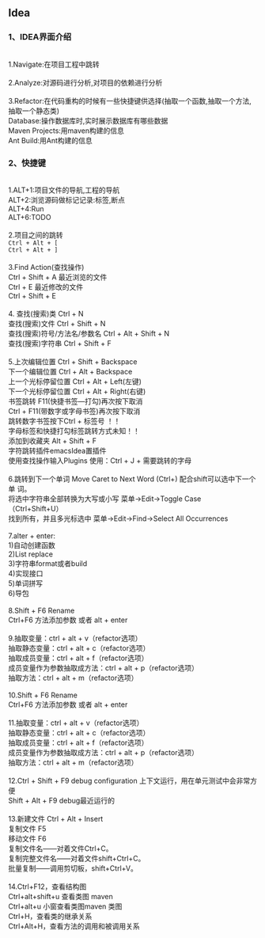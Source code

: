 ## Idea
### 1、IDEA界面介绍
<br>1.Navigate:在项目工程中跳转
<br><br>2.Analyze:对源码进行分析,对项目的依赖进行分析
<br><br>3.Refactor:在代码重构的时候有一些快捷键供选择(抽取一个函数,抽取一个方法,抽取一个静态类)
<br>Database:操作数据库时,实时展示数据库有哪些数据
<br>Maven Projects:用maven构建的信息
<br>Ant Build:用Ant构建的信息
### 2、快捷键
<br>1.ALT+1:项目文件的导航,工程的导航
<br>ALT+2:浏览源码做标记记录:标签,断点
<br>ALT+4:Run
<br>ALT+6:TODO
<br><br>2.项目之间的跳转 
<br>`Ctrl + Alt + [` 
<br>`Ctrl + Alt + ]`
<br><br>3.Find Action(查找操作) 
<br>Ctrl + Shift + A 最近浏览的文件 
<br>Ctrl + E 最近修改的文件 
<br>Ctrl + Shift + E 
<br><br>4. 查找(搜索)类 Ctrl + N 
<br>查找(搜索)文件 Ctrl + Shift + N 
<br>查找(搜索)符号/方法名/参数名 Ctrl + Alt + Shift + N 
<br>查找(搜索)字符串 Ctrl + Shift + F
<br><br>5.上次编辑位置 Ctrl + Shift + Backspace 
<br>下一个编辑位置 Ctrl + Alt + Backspace 
<br>上一个光标停留位置 Ctrl + Alt + Left(左键) 
<br>下一个光标停留位置 Ctrl + Alt + Right(右键) 
<br>书签跳转 F11(快捷书签—打勾)再次按下取消 
<br>Ctrl + F11(带数字或字母书签)再次按下取消 
<br>跳转数字书签按下Ctrl + 标签号 ！！
<br>字母标签和快捷打勾标签跳转方式未知！！ 
<br>添加到收藏夹 Alt + Shift + F 
<br>字符跳转插件emacsIdea置插件 
<br>使用查找操作输入Plugins 使用：Ctrl + J + 需要跳转的字母
<br><br>6.跳转到下一个单词 Move Caret to Next Word (Ctrl+) 配合shift可以选中下一个单 词。 
<br>将选中字符串全部转换为大写或小写 菜单->Edit->Toggle Case （Ctrl+Shift+U） 
<br>找到所有，并且多光标选中 菜单->Edit->Find->Select All Occurrences
<br><br>7.alter + enter: 
<br>1)自动创建函数 
<br>2)List replace 
<br>3)字符串format或者build 
<br>4)实现接口 
<br>5)单词拼写 
<br>6)导包
<br><br>8.Shift + F6 Rename 
<br>Ctrl+F6 方法添加参数 或者 alt + enter
<br><br>9.抽取变量：ctrl + alt + v（refactor选项）
<br>抽取静态变量：ctrl + alt + c（refactor选项） 
<br>抽取成员变量：ctrl + alt + f（refactor选项）
<br>成员变量作为参数抽取成方法：ctrl + alt + p（refactor选项）
<br>抽取方法：ctrl + alt + m（refactor选项）
<br><br>10.Shift + F6 Rename 
<br>Ctrl+F6 方法添加参数 或者 alt + enter
<br><br>11.抽取变量：ctrl + alt + v（refactor选项）
<br>抽取静态变量：ctrl + alt + c（refactor选项） 
<br>抽取成员变量：ctrl + alt + f（refactor选项）
<br>成员变量作为参数抽取成方法：ctrl + alt + p（refactor选项）
<br>抽取方法：ctrl + alt + m（refactor选项）
<br><br>12.Ctrl + Shift + F9 debug configuration 上下文运行，用在单元测试中会非常方便
<br>Shift + Alt + F9 debug最近运行的
<br><br>13.新建文件 Ctrl + Alt + Insert
<br>复制文件 F5
<br>移动文件 F6
<br>复制文件名——对着文件Ctrl+C。
<br>复制完整文件名——对着文件shift+Ctrl+C。
<br>批量复制——调用剪切板，shift+Ctrl+V。
<br><br>14.Ctrl+F12，查看结构图
<br>Ctrl+alt+shift+u 查看类图 maven 
<br>Ctrl+alt+u 小窗查看类图maven 类图
<br>Ctrl+H，查看类的继承关系
<br>Ctrl+Alt+H，查看方法的调用和被调用关系










        
      

      
